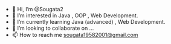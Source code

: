 - 👋 Hi, I’m @Sougata2
- 👀 I’m interested in Java , OOP , Web Development.
- 🌱 I’m currently learning Java (advanced) , Web Development.
- 💞️ I’m looking to collaborate on ...
- 📫 How to reach me sougata19582001@gmail.com

<!---
Sougata2/Sougata2 is a ✨ special ✨ repository because its `README.md` (this file) appears on your GitHub profile.
You can click the Preview link to take a look at your changes.
--->
